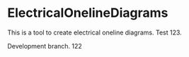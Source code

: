 # ElectricalOnelineDiagrams
This is a tool to create electrical oneline diagrams. Test 123.

Development branch.
122